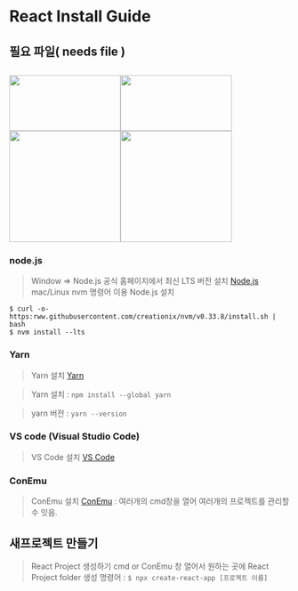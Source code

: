 # React Install Guide

## 필요 파일( needs file )


<img src="https://user-images.githubusercontent.com/80079066/119083438-e4893980-ba3a-11eb-8694-6ded536f676d.png" width="200px" height="100px"><img src="https://user-images.githubusercontent.com/80079066/119083443-e5ba6680-ba3a-11eb-9f40-7153d8ed00ba.png" width="200px" height="100px"><img src="https://user-images.githubusercontent.com/80079066/119083442-e5ba6680-ba3a-11eb-9b9a-1a4b97252848.png" width="200px" hegiht="100px"><img src="https://user-images.githubusercontent.com/80079066/119083440-e521d000-ba3a-11eb-82e8-2074b9966ea9.png" width="200px" hegiht="100px">
-------------------------------------------------------------------------------------------


### node.js 


> Window => Node.js 공식 홈페이지에서 최신 LTS 버전 설치
> [Node.js](https://nodejs.org/en/) 
> mac/Linux nvm 명령어 이용 Node.js 설치 

```
$ curl -o- https:rww.githubusercontent.com/creationix/nvm/v0.33.8/install.sh | bash 
$ nvm install --lts 
```

### Yarn


> Yarn 설치
> [Yarn](https://classic.yarnpkg.com/en/docs/install#windows-stable)

> Yarn 설치 
> : `npm install --global yarn`

> yarn 버전
> : `yarn --version`
 
### VS code (Visual Studio Code)


> VS Code 설치
> [VS Code](https://code.visualstudio.com/)
 
### ConEmu 

>ConEmu 설치 
>[ConEmu](https://conemu.github.io/)
>: 여러개의 cmd창을 열어 여러개의 프로젝트를 관리할 수 잇음.
 
## 새프로젝트 만들기
 
> React Project 생성하기
> cmd or ConEmu 창 열어서 원하는 곳에 React Project folder 생성 
> 명령어 : ` $ npx create-react-app [프로젝트 이름] `



